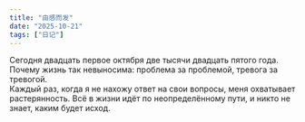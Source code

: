 ```yaml
---
title: "由感而发"
date: "2025-10-21"
tags: ["日记"]
---
```

Сегодня двадцать первое октября две тысячи двадцать пятого года.  
Почему жизнь так невыносима: проблема за проблемой, тревога за тревогой.  
Каждый раз, когда я не нахожу ответ на свои вопросы, меня охватывает растерянность. Всё в жизни идёт по неопределённому пути, и никто не знает, каким будет исход.